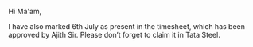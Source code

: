 Hi Ma'am,

I have also marked 6th July as present in the timesheet, which has been approved by Ajith Sir. Please don’t forget to claim it in Tata Steel.
